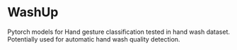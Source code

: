 # WashUp
Pytorch models for Hand gesture classification tested in hand wash dataset. Potentially used for automatic hand wash quality detection.
